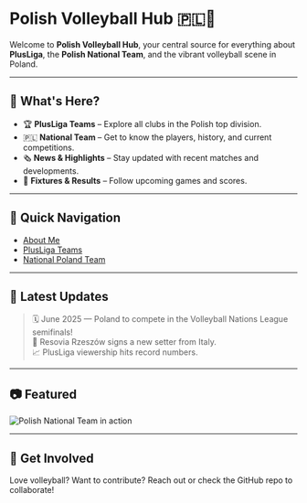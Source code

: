 # Polish Volleyball Hub 🇵🇱🏐

Welcome to **Polish Volleyball Hub**, your central source for everything about **PlusLiga**, the **Polish National Team**, and the vibrant volleyball scene in Poland.

---

## 📌 What's Here?

- 🏆 **PlusLiga Teams** – Explore all clubs in the Polish top division.
- 🇵🇱 **National Team** – Get to know the players, history, and current competitions.
- 🗞 **News & Highlights** – Stay updated with recent matches and developments.
- 📅 **Fixtures & Results** – Follow upcoming games and scores.

---

## 🧭 Quick Navigation

- [About Me](about.md)
- [PlusLiga Teams](teams.md)
- [National Poland Team](nationaltTeam.md)

---

## 📰 Latest Updates

> 🗓️ June 2025 — Poland to compete in the Volleyball Nations League semifinals!  
> 🏐 Resovia Rzeszów signs a new setter from Italy.  
> 📈 PlusLiga viewership hits record numbers.

---

## 📷 Featured

![Polish National Team in action](assets/national_team.jpg)

---

## 💬 Get Involved

Love volleyball? Want to contribute? Reach out or check the GitHub repo to collaborate!

